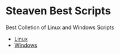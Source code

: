 # Steaven Best Scripts
Best Colletion of Linux and Windows Scripts
- [Linux](https://github.com/SteavenGamerYT/steaven-best-scripts/tree/main/Linux)
- [Windows](https://github.com/SteavenGamerYT/steaven-best-scripts/tree/main/Windows)